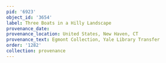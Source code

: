```yaml
---
pid: '6923'
object_id: '3654'
label: Three Boats in a Hilly Landscape
provenance_date:
provenance_location: United States, New Haven, CT
provenance_text: Egmont Collection, Yale Library Transfer
order: '1282'
collection: provenance
---
```

